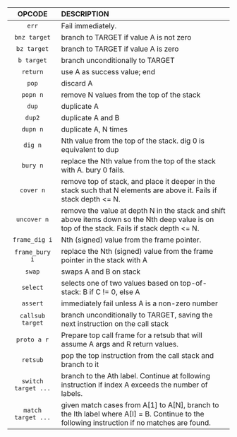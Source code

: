 |       OPCODE        | DESCRIPTION                                                                                                                                  |
|:-------------------:|:---------------------------------------------------------------------------------------------------------------------------------------------|
|        `err`        | Fail immediately.                                                                                                                            |
|    `bnz target`     | branch to TARGET if value A is not zero                                                                                                      |
|     `bz target`     | branch to TARGET if value A is zero                                                                                                          |
|     `b target`      | branch unconditionally to TARGET                                                                                                             |
|      `return`       | use A as success value; end                                                                                                                  |
|        `pop`        | discard A                                                                                                                                    |
|      `popn n`       | remove N values from the top of the stack                                                                                                    |
|        `dup`        | duplicate A                                                                                                                                  |
|       `dup2`        | duplicate A and B                                                                                                                            |
|      `dupn n`       | duplicate A, N times                                                                                                                         |
|       `dig n`       | Nth value from the top of the stack. dig 0 is equivalent to dup                                                                              |
|      `bury n`       | replace the Nth value from the top of the stack with A. bury 0 fails.                                                                        |
|      `cover n`      | remove top of stack, and place it deeper in the stack such that N elements are above it. Fails if stack depth <= N.                          |
|     `uncover n`     | remove the value at depth N in the stack and shift above items down so the Nth deep value is on top of the stack. Fails if stack depth <= N. |
|    `frame_dig i`    | Nth (signed) value from the frame pointer.                                                                                                   |
|   `frame_bury i`    | replace the Nth (signed) value from the frame pointer in the stack with A                                                                    |
|       `swap`        | swaps A and B on stack                                                                                                                       |
|      `select`       | selects one of two values based on top-of-stack: B if C != 0, else A                                                                         |
|      `assert`       | immediately fail unless A is a non-zero number                                                                                               |
|  `callsub target`   | branch unconditionally to TARGET, saving the next instruction on the call stack                                                              |
|     `proto a r`     | Prepare top call frame for a retsub that will assume A args and R return values.                                                             |
|      `retsub`       | pop the top instruction from the call stack and branch to it                                                                                 |
| `switch target ...` | branch to the Ath label. Continue at following instruction if index A exceeds the number of labels.                                          |
| `match target ...`  | given match cases from A[1] to A[N], branch to the Ith label where A[I] = B. Continue to the following instruction if no matches are found.  |
